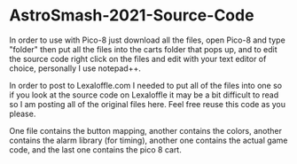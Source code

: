# AstroSmash-2021-Source-Code

In order to use with Pico-8 just download all the files, open Pico-8 and type "folder" then put all the files into the carts folder that pops up, and to edit the source code right click on the files and edit with your text editor of choice, personally I use notepad++.

In order to post to Lexaloffle.com I needed to put all of the files into one so if you look at the source code on Lexaloffle it may be a bit difficult to read so I am posting all of the original files here. Feel free reuse this code as you please.

One file contains the button mapping, another contains the colors, another contains the alarm library (for timing), another one contains the actual game code, and the last one contains the pico 8 cart.
